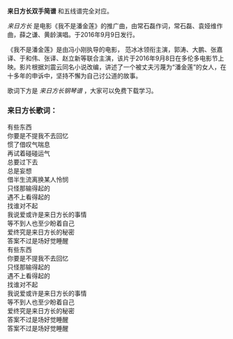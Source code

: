 

**来日方长双手简谱** 和五线谱完全对应。

_来日方长_ 是电影《我不是潘金莲》的推广曲，由常石磊作词，常石磊、袁娅维作曲，薛之谦、黄龄演唱。于2016年9月9日发行。

《我不是潘金莲》是由冯小刚执导的电影，
范冰冰领衔主演，郭涛、大鹏、张嘉译、于和伟、张译、赵立新等联合主演，该片于2016年9月8日在多伦多电影节上映。影片根据刘震云同名小说改编，讲述了一个被丈夫污蔑为“潘金莲”的女人，在十多年的申诉中，坚持不懈为自己讨公道的故事。

歌词下方是 _来日方长钢琴谱_ ，大家可以免费下载学习。

### 来日方长歌词：

有些东西  
你要是不提我不去回忆  
惯了借叹气喘息  
再试着碰碰运气  
总要过下去  
总是妄想  
借半生流离换某人怜悯  
只怪那输得起的  
遇不上看得起的  
找谁对不起  
我说爱或许是来日方长的事情  
等不到人也至少盼着自己  
爱终究是来日方长的秘密  
答案不过是场好觉睡醒  
有些东西  
你要是不提我不去回忆  
只怪那输得起的  
遇不上看得起的  
找谁对不起  
我说爱或许是来日方长的事情  
等不到人也至少盼着自己  
爱终究是来日方长的秘密  
答案不过是场好觉睡醒  
答案不过是场好觉睡醒

